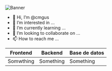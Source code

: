 ![Banner](https://github.com/cmgus/cmgus/assets/46165181/ebc90ea8-86d6-4f1d-acfa-970e6f69c416)
- 👋 Hi, I’m @cmgus
- 👀 I’m interested in ...
- 🌱 I’m currently learning ...
- 💞️ I’m looking to collaborate on ...
- 📫 How to reach me ...

| Frontend | Backend | Base de datos |
|:--------:|:-------:|:--------------|
| Somwthing|Something|Something|
